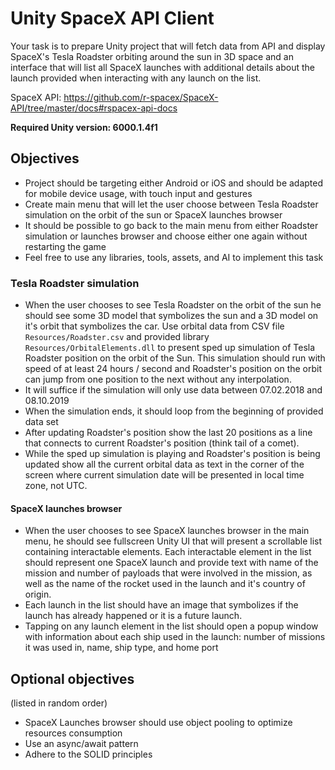 # Unity SpaceX API Client

Your task is to prepare Unity project that will fetch data from API and display SpaceX's Tesla Roadster orbiting around the sun in 3D space and 
an interface that will list all SpaceX launches with additional details about the launch provided when interacting with any launch on the 
list.

SpaceX API: https://github.com/r-spacex/SpaceX-API/tree/master/docs#rspacex-api-docs

**Required Unity version: 6000.1.4f1**

## Objectives

* Project should be targeting either Android or iOS and should be adapted for mobile device usage, with touch input and gestures
* Create main menu that will let the user choose between Tesla Roadster simulation on the orbit of the sun or SpaceX launches browser
* It should be possible to go back to the main menu from either Roadster simulation or launches browser and choose either one again without restarting the game
* Feel free to use any libraries, tools, assets, and AI to implement this task

### Tesla Roadster simulation

* When the user chooses to see Tesla Roadster on the orbit of the sun he should see some 3D model that symbolizes the sun and a 3D model on it's orbit that symbolizes the car. Use orbital data from CSV file `Resources/Roadster.csv` and provided library `Resources/OrbitalElements.dll` to present sped up simulation of Tesla Roadster position on the orbit of the Sun. This simulation should run with speed of at least 24 hours / second and Roadster's position on the orbit can jump from one position to the next without any interpolation.
* It will suffice if the simulation will only use data between 07.02.2018 and 08.10.2019
* When the simulation ends, it should loop from the beginning of provided data set
* After updating Roadster's position show the last 20 positions as a line that connects to current Roadster's position (think tail of a comet).
* While the sped up simulation is playing and Roadster's position is being updated show all the current orbital data as text in the corner of the screen where current simulation date will be presented in local time zone, not UTC.

#### SpaceX launches browser

* When the user chooses to see SpaceX launches browser in the main menu, he should see fullscreen Unity UI that will present a scrollable list containing interactable elements. Each interactable element in the list should represent one SpaceX launch and provide text with name of the mission and number of payloads that were involved in the mission, as well as the name of the rocket used in the launch and it's country of origin.
* Each launch in the list should have an image that symbolizes if the launch has already happened or it is a future launch.
* Tapping on any launch element in the list should open a popup window with information about each ship used in the launch: number of missions it was used in, name, ship type, and home port

## Optional objectives

(listed in random order)

* SpaceX Launches browser should use object pooling to optimize resources consumption
* Use an async/await pattern
* Adhere to the SOLID principles
